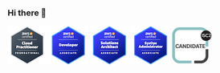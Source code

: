 ### Hi there 👋
![alt text](aws-certified-cloud-practitioner..png)
![alt text](aws-certified-developer.png)
![alt text](aws-certified-solutions-architect.png)
![alt text](aws-certified-sysops-administrator.png)
![alt text](isc2-candidate.png)

<!--
**sphakamiso-git/sphakamiso-git** is a ✨ _special_ ✨ repository because its `README.md` (this file) appears on your GitHub profile.

Here are some ideas to get you started:

- 🔭 I’m currently working on ...
- 🌱 I’m currently learning ...
- 👯 I’m looking to collaborate on ...
- 🤔 I’m looking for help with ...
- 💬 Ask me about ...
- 📫 How to reach me: ...
- 😄 Pronouns: ...
- ⚡ Fun fact: ...
-->

